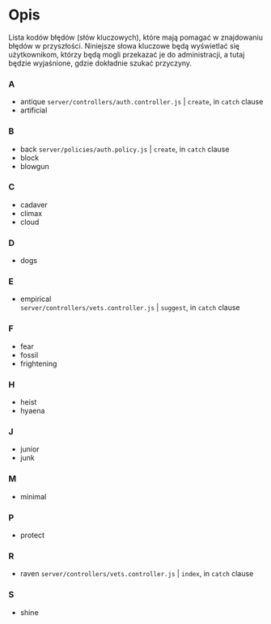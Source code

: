 # Opis

Lista kodów błędów (słów kluczowych), które mają pomagać w znajdowaniu błędów w przyszłości. Niniejsze słowa kluczowe będą wyświetlać się użytkownikom, którzy będą mogli przekazać je do administracji, a tutaj będzie wyjaśnione, gdzie dokładnie szukać przyczyny.

### A

- antique
  `server/controllers/auth.controller.js` | `create`, in `catch` clause
- artificial

### B

- back
  `server/policies/auth.policy.js` | `create`, in `catch` clause
- block
- blowgun

### C

- cadaver
- climax
- cloud

### D

- dogs

### E

- empirical  
  `server/controllers/vets.controller.js` | `suggest`, in `catch` clause

### F

- fear
- fossil
- frightening

### H

- heist
- hyaena

### J

- junior
- junk

### M

- minimal

### P

- protect

### R

- raven
  `server/controllers/vets.controller.js` | `index`, in `catch` clause

### S

- shine